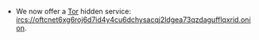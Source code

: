   * We now offer a [Tor](/Tor) hidden service:
    [ircs://oftcnet6xg6roj6d7id4y4cu6dchysacqj2ldgea73qzdagufflqxrid.onion](ircs://oftcnet6xg6roj6d7id4y4cu6dchysacqj2ldgea73qzdagufflqxrid.onion).
